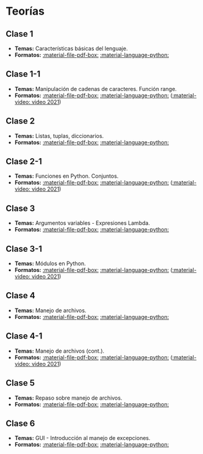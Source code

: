 # Teorías

## Clase 1

* **Temas:** Características básicas del lenguaje.
* **Formatos:** [:material-file-pdf-box:](clase_01.pdf) [:material-language-python:](clase_01.ipynb)

## Clase 1-1

* **Temas:** Manipulación de cadenas de caracteres. Función range.
* **Formatos:** [:material-file-pdf-box:](clase_01_1.pdf) [:material-language-python:](clase_01_1.ipynb) ([:material-video: video 2021](https://archivos.linti.unlp.edu.ar/index.php/s/LSMVKq0sjEFbUCB))

## Clase 2

* **Temas:** Listas, tuplas, diccionarios.
* **Formatos:** [:material-file-pdf-box:](clase_02.pdf) [:material-language-python:](clase_02.ipynb)

## Clase 2-1

* **Temas:** Funciones en Python. Conjuntos.
* **Formatos:** [:material-file-pdf-box:](clase_02_1.pdf) [:material-language-python:](clase_02_1.ipynb) ([:material-video: video 2021](https://archivos.linti.unlp.edu.ar/index.php/s/rpsTYr7nNTl1VdA))

## Clase 3

* **Temas:** Argumentos variables - Expresiones Lambda.
* **Formatos:** [:material-file-pdf-box:](clase_03.pdf) [:material-language-python:](clase_03.ipynb)

## Clase 3-1
* **Temas:** Módulos en Python.
* **Formatos:** [:material-file-pdf-box:](clase_03_1.pdf) [:material-language-python:](clase_03_1.ipynb) ([:material-video: video 2021](https://archivos.linti.unlp.edu.ar/index.php/s/zvsPSqBsXQ6dLmj))

## Clase 4
* **Temas:** Manejo de archivos.
* **Formatos:** [:material-file-pdf-box:](clase04.pdf) [:material-language-python:](clase04.ipynb)

## Clase 4-1
* **Temas:** Manejo de archivos (cont.).
* **Formatos:** [:material-file-pdf-box:](clase04_1.pdf) [:material-language-python:](clase04_1.ipynb) ([:material-video: video 2021](https://archivos.linti.unlp.edu.ar/index.php/s/nmPac4V2ZuuJRJS))

## Clase 5
* **Temas:** Repaso sobre manejo de archivos.
* **Formatos:** [:material-file-pdf-box:](clase05.pdf) [:material-language-python:](clase05.ipynb) 

## Clase 6
* **Temas:** GUI - Introducción al manejo de excepciones.
* **Formatos:** [:material-file-pdf-box:](clase06.pdf) [:material-language-python:](clase06.ipynb) 
